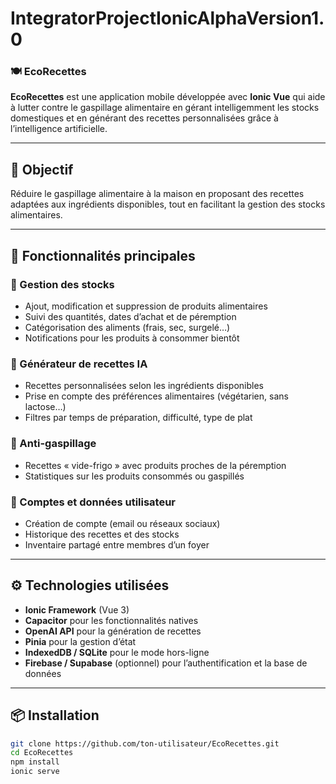 # IntegratorProjectIonicAlphaVersion1.0
### 🍽️ EcoRecettes ###

**EcoRecettes** est une application mobile développée avec **Ionic Vue** qui aide à lutter contre le gaspillage alimentaire en gérant intelligemment les stocks domestiques et en générant des recettes personnalisées grâce à l’intelligence artificielle.

---

## 📱 Objectif

Réduire le gaspillage alimentaire à la maison en proposant des recettes adaptées aux ingrédients disponibles, tout en facilitant la gestion des stocks alimentaires.

---

## 🚀 Fonctionnalités principales

### 🧊 Gestion des stocks
- Ajout, modification et suppression de produits alimentaires
- Suivi des quantités, dates d’achat et de péremption
- Catégorisation des aliments (frais, sec, surgelé…)
- Notifications pour les produits à consommer bientôt

### 🤖 Générateur de recettes IA
- Recettes personnalisées selon les ingrédients disponibles
- Prise en compte des préférences alimentaires (végétarien, sans lactose…)
- Filtres par temps de préparation, difficulté, type de plat

### 🧼 Anti-gaspillage
- Recettes « vide-frigo » avec produits proches de la péremption
- Statistiques sur les produits consommés ou gaspillés

### 👥 Comptes et données utilisateur
- Création de compte (email ou réseaux sociaux)
- Historique des recettes et des stocks
- Inventaire partagé entre membres d’un foyer

---

## ⚙️ Technologies utilisées

- **Ionic Framework** (Vue 3)
- **Capacitor** pour les fonctionnalités natives
- **OpenAI API** pour la génération de recettes
- **Pinia** pour la gestion d’état
- **IndexedDB / SQLite** pour le mode hors-ligne
- **Firebase / Supabase** (optionnel) pour l’authentification et la base de données

---

## 📦 Installation

```bash
git clone https://github.com/ton-utilisateur/EcoRecettes.git
cd EcoRecettes
npm install
ionic serve
